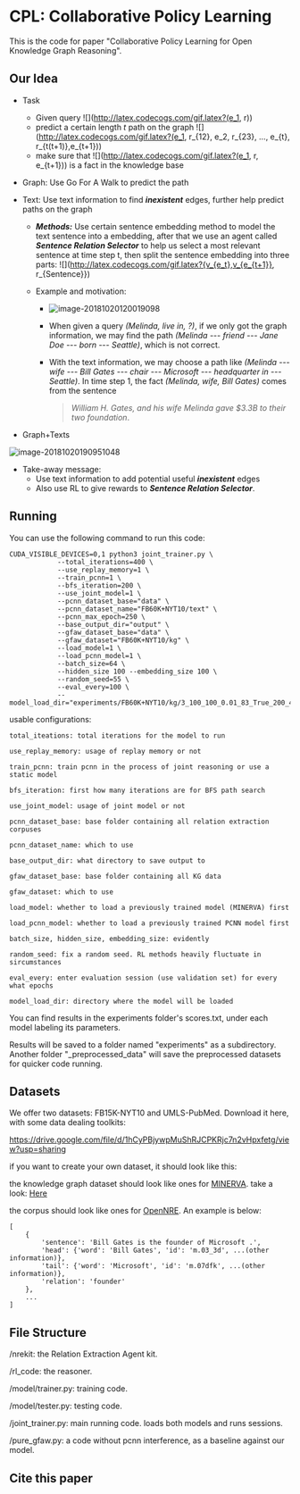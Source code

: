 # CPL: Collaborative Policy Learning

This is the code for paper "Collaborative Policy Learning for Open Knowledge Graph Reasoning".

## Our Idea

- Task
  - Given query ![](http://latex.codecogs.com/gif.latex?(e_1, r))
  - predict a certain length $t$ path on the graph ![](http://latex.codecogs.com/gif.latex?(e_1, r_{12}, e_2, r_{23}, ..., e_{t}, r_{t(t+1)},e_{t+1}))
  - make sure that ![](http://latex.codecogs.com/gif.latex?(e_1, r, e_{t+1})) is a fact in the knowledge base

- Graph: Use Go For A Walk to predict the path

- Text: Use text information to find ***inexistent*** edges, further help predict paths on the graph

  - ***Methods:*** Use certain sentence embedding method to model the text sentence into a embedding, after that we use an agent called ***Sentence Relation Selector*** to help us select a most relevant sentence at time step t, then split the sentence embedding into three parts: ![](http://latex.codecogs.com/gif.latex?{v_{e_t},v_{e_{t+1}}, r_{Sentence}})

  - Example and motivation:

    - ![image-20181020120019098](https://github.com/shanzhenren/GraphPath/blob/master/README.assets/image-20181020120019098.png) 

    - When given a query *(Melinda, live in, ?)*, if we only got the graph information, we may find the path *(Melinda --- friend --- Jane Doe --- born --- Seattle)*, which is not correct. 

    - With the text information, we may choose a path like *(Melinda --- wife --- Bill Gates --- chair --- Microsoft --- headquarter in --- Seattle)*. In time step 1, the fact *(Melinda, wife, Bill Gates)* comes from the sentence 

      >  *William H. Gates, and his wife Melinda gave $3.3B to their two foundation*.

- Graph+Texts

![image-20181020190951048](https://github.com/shanzhenren/GraphPath/blob/master/README.assets/image-20181020190951048.png)

- Take-away message:
  - Use text information to add potential useful ***inexistent*** edges
  - Also use RL to give rewards to ***Sentence Relation Selector***.

## Running

You can use the following command to run this code:

```
CUDA_VISIBLE_DEVICES=0,1 python3 joint_trainer.py \
            --total_iterations=400 \
            --use_replay_memory=1 \
            --train_pcnn=1 \
            --bfs_iteration=200 \
            --use_joint_model=1 \
            --pcnn_dataset_base="data" \
            --pcnn_dataset_name="FB60K+NYT10/text" \
            --pcnn_max_epoch=250 \
            --base_output_dir="output" \
            --gfaw_dataset_base="data" \
            --gfaw_dataset="FB60K+NYT10/kg" \
            --load_model=1 \
            --load_pcnn_model=1 \
            --batch_size=64 \
            --hidden_size 100 --embedding_size 100 \
            --random_seed=55 \
            --eval_every=100 \
            --model_load_dir="experiments/FB60K+NYT10/kg/3_100_100_0.01_83_True_200_400_02130056/model"

```

usable configurations:

    total_iteations: total iterations for the model to run

    use_replay_memory: usage of replay memory or not

    train_pcnn: train pcnn in the process of joint reasoning or use a static model

    bfs_iteration: first how many iterations are for BFS path search

    use_joint_model: usage of joint model or not

    pcnn_dataset_base: base folder containing all relation extraction corpuses

    pcnn_dataset_name: which to use

    base_output_dir: what directory to save output to

    gfaw_dataset_base: base folder containing all KG data

    gfaw_dataset: which to use 

    load_model: whether to load a previously trained model (MINERVA) first

    load_pcnn_model: whether to load a previously trained PCNN model first

    batch_size, hidden_size, embedding_size: evidently

    random_seed: fix a random seed. RL methods heavily fluctuate in sircumstances

    eval_every: enter evaluation session (use validation set) for every what epochs

    model_load_dir: directory where the model will be loaded


You can find results in the experiments folder's scores.txt, under each model labeling its parameters.

Results will be saved to a folder named "experiments" as a subdirectory. Another folder "_preprocessed_data" will save the preprocessed datasets for quicker code running. 

## Datasets

We offer two datasets: FB15K-NYT10 and UMLS-PubMed. Download it here, with some data dealing toolkits: 

https://drive.google.com/file/d/1hCyPBjywpMuShRJCPKRjc7n2vHpxfetg/view?usp=sharing

if you want to create your own dataset, it should look like this:

the knowledge graph dataset should look like ones for [MINERVA](https://github.com/shehzaadzd/MINERVA). take a look: [Here](https://github.com/shehzaadzd/MINERVA/tree/master/datasets/data_preprocessed/FB15K-237)

the corpus should look like ones for [OpenNRE](https://github.com/thunlp/OpenNRE). An example is below:

```
[
    {
        'sentence': 'Bill Gates is the founder of Microsoft .',
        'head': {'word': 'Bill Gates', 'id': 'm.03_3d', ...(other information)},
        'tail': {'word': 'Microsoft', 'id': 'm.07dfk', ...(other information)},
        'relation': 'founder'
    },
    ...
]
```

## File Structure

/nrekit: the Relation Extraction Agent kit.

/rl_code: the reasoner.

/model/trainer.py: training code.

/model/tester.py: testing code.

/joint_trainer.py: main running code. loads both models and runs sessions.

/pure_gfaw.py: a code without pcnn interference, as a baseline against our model.

## Cite this paper
